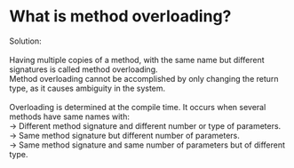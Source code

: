 # What is method overloading?

Solution: <br><br>
Having multiple copies of a method, with the same name but different signatures is called method overloading. <br>
Method overloading cannot be accomplished by only changing the return type, as it causes ambiguity in the system. <br><br>
Overloading is determined at the compile time. It occurs when several methods have same names with:<br>
-> Different method signature and different number or type of parameters.<br>
-> Same method signature but different number of parameters.<br>
-> Same method signature and same number of parameters but of different type.
